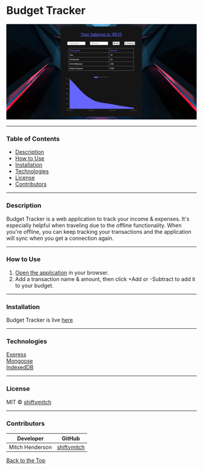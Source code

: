 # Budget Tracker

![app screenshot](./images/LiveApp_ScreenShot.png)

---

### Table of Contents

- [Description](#description)
- [How to Use](#how-to-use)
- [Installation](#installation)
- [Technologies](#technologies)
- [License](#license)
- [Contributors](#contributors)

---

### Description

Budget Tracker is a web application to track your income & expenses. It's especially helpful when traveling due to the offline functionality. When you're offline, you can keep tracking your transactions and the application will sync when you get a connection again.

---

### How to Use

1. [Open the application](https://shiftymitch-budget-tracker.herokuapp.com/) in your browser.
2. Add a transaction name & amount, then click +Add or -Subtract to add it to your budget.

---

### Installation

Budget Tracker is live [here](https://shiftymitch-budget-tracker.herokuapp.com/)

---

### Technologies

[Express](https://expressjs.com/)\
[Mongoose](https://mongoosejs.com/)\
[IndexedDB](https://javascript.info/indexeddb)

---

### License

MIT © [shiftymitch](https://github.com/shiftymitch)

---

### Contributors

| Developer | GitHub |
| ------ | ------ |
| Mitch Henderson | [shiftymitch](https://github.com/shiftymitch) |

[Back to the Top](#project-name)
